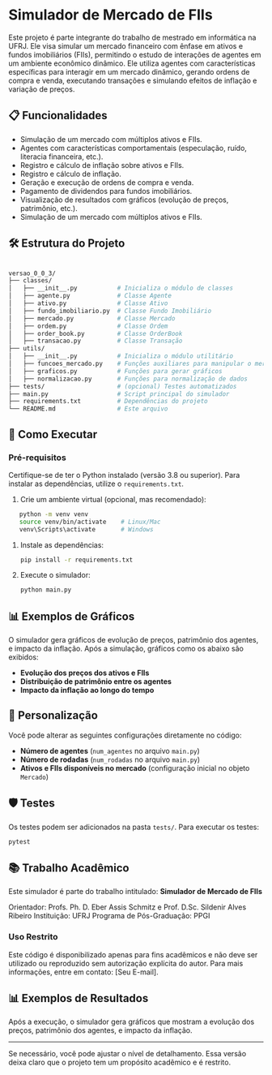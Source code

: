 # Simulador de Mercado de FIIs

Este projeto é parte integrante do trabalho de mestrado em informática na UFRJ. Ele visa simular um mercado financeiro com ênfase em ativos e fundos imobiliários (FIIs), permitindo o estudo de interações de agentes em um ambiente econômico dinâmico. Ele utiliza agentes com características específicas para interagir em um mercado dinâmico, gerando ordens de compra e venda, executando transações e simulando efeitos de inflação e variação de preços.

## 📋 Funcionalidades

- Simulação de um mercado com múltiplos ativos e FIIs.
- Agentes com características comportamentais (especulação, ruído, literacia financeira, etc.).
- Registro e cálculo de inflação sobre ativos e FIIs.
- Registro e cálculo de inflação.
- Geração e execução de ordens de compra e venda.
- Pagamento de dividendos para fundos imobiliários.
- Visualização de resultados com gráficos (evolução de preços, patrimônio, etc.).
- Simulação de um mercado com múltiplos ativos e FIIs.

## 🛠 Estrutura do Projeto

```bash

versao_0_0_3/
├── classes/
│   ├── __init__.py           # Inicializa o módulo de classes
│   ├── agente.py             # Classe Agente
│   ├── ativo.py              # Classe Ativo
│   ├── fundo_imobiliario.py  # Classe Fundo Imobiliário
│   ├── mercado.py            # Classe Mercado
│   ├── ordem.py              # Classe Ordem
│   ├── order_book.py         # Classe OrderBook
│   ├── transacao.py          # Classe Transação
├── utils/
│   ├── __init__.py           # Inicializa o módulo utilitário
│   ├── funcoes_mercado.py    # Funções auxiliares para manipular o mercado
│   ├── graficos.py           # Funções para gerar gráficos
│   ├── normalizacao.py       # Funções para normalização de dados
├── tests/                    # (opcional) Testes automatizados
├── main.py                   # Script principal do simulador
├── requirements.txt          # Dependências do projeto
└── README.md                 # Este arquivo

```

## 🚀 Como Executar

### Pré-requisitos

Certifique-se de ter o Python instalado (versão 3.8 ou superior). Para instalar as dependências, utilize o `requirements.txt`.

1. Crie um ambiente virtual (opcional, mas recomendado):

```bash
   python -m venv venv
   source venv/bin/activate    # Linux/Mac
   venv\Scripts\activate       # Windows
   ```

1. Instale as dependências:

   ```bash
   pip install -r requirements.txt
   ```

2. Execute o simulador:

   ```bash
   python main.py
   ```

## 📊 Exemplos de Gráficos

O simulador gera gráficos de evolução de preços, patrimônio dos agentes, e impacto da inflação. Após a simulação, gráficos como os abaixo são exibidos:

- __Evolução dos preços dos ativos e FIIs__
- __Distribuição de patrimônio entre os agentes__
- __Impacto da inflação ao longo do tempo__

## 🧩 Personalização

Você pode alterar as seguintes configurações diretamente no código:

- __Número de agentes__ (`num_agentes` no arquivo `main.py`)
- __Número de rodadas__ (`num_rodadas` no arquivo `main.py`)
- __Ativos e FIIs disponíveis no mercado__ (configuração inicial no objeto `Mercado`)

## 🛡 Testes

Os testes podem ser adicionados na pasta `tests/`. Para executar os testes:

```bash
pytest
```

## 📚 Trabalho Acadêmico

Este simulador é parte do trabalho intitulado:
__Simulador de Mercado de FIIs__

Orientador: Profs. Ph. D. Eber Assis Schmitz e Prof. D.Sc. Sildenir Alves Ribeiro
Instituição: UFRJ
Programa de Pós-Graduação: PPGI

### Uso Restrito

Este código é disponibilizado apenas para fins acadêmicos e não deve ser utilizado ou reproduzido sem autorização explícita do autor. Para mais informações, entre em contato: [Seu E-mail].

## 📊 Exemplos de Resultados

Após a execução, o simulador gera gráficos que mostram a evolução dos preços, patrimônio dos agentes, e impacto da inflação.

---

Se necessário, você pode ajustar o nível de detalhamento. Essa versão deixa claro que o projeto tem um propósito acadêmico e é restrito.
